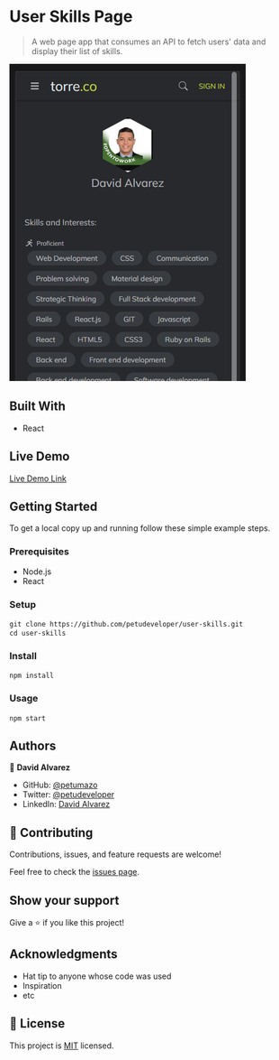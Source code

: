 # User Skills Page

> A web page app that consumes an API to fetch users' data and display their list of skills.

![screenshot](./docs/Capture.PNG)

## Built With

- React

## Live Demo

[Live Demo Link](https://ecstatic-saha-5a0944.netlify.app)


## Getting Started

To get a local copy up and running follow these simple example steps.

### Prerequisites

- Node.js
- React

### Setup
```
git clone https://github.com/petudeveloper/user-skills.git
cd user-skills
```
### Install
```
npm install
```

### Usage
```
npm start
```

## Authors

👤 **David Alvarez**

- GitHub: [@petumazo](https://github.com/petudeveloper)
- Twitter: [@petudeveloper](https://twitter.com/petudeveloper)
- LinkedIn: [David Alvarez](https://www.linkedin.com/in/davidalvarezmazzo/)

## 🤝 Contributing

Contributions, issues, and feature requests are welcome!

Feel free to check the [issues page](../../issues/).

## Show your support

Give a ⭐️ if you like this project!

## Acknowledgments

- Hat tip to anyone whose code was used
- Inspiration
- etc

## 📝 License

This project is [MIT](./MIT.md) licensed.
